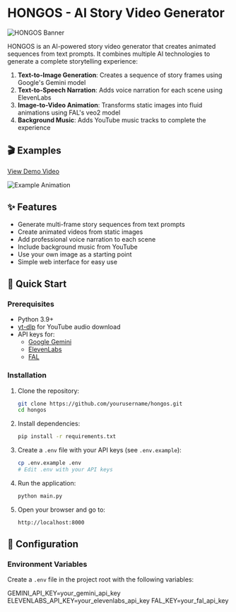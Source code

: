 # HONGOS - AI Story Video Generator

![HONGOS Banner](https://i.imgur.com/placeholder.png)

HONGOS is an AI-powered story video generator that creates animated sequences from text prompts. It combines multiple AI technologies to generate a complete storytelling experience:

1. **Text-to-Image Generation**: Creates a sequence of story frames using Google's Gemini model
2. **Text-to-Speech Narration**: Adds voice narration for each scene using ElevenLabs
3. **Image-to-Video Animation**: Transforms static images into fluid animations using FAL's veo2 model
4. **Background Music**: Adds YouTube music tracks to complete the experience

## 🎬 Examples

[View Demo Video](https://youtu.be/your-demo-video)

![Example Animation](https://i.imgur.com/placeholder.gif)

## ✨ Features

- Generate multi-frame story sequences from text prompts
- Create animated videos from static images
- Add professional voice narration to each scene
- Include background music from YouTube
- Use your own image as a starting point
- Simple web interface for easy use

## 🚀 Quick Start

### Prerequisites

- Python 3.9+
- [yt-dlp](https://github.com/yt-dlp/yt-dlp#installation) for YouTube audio download
- API keys for:
  - [Google Gemini](https://ai.google.dev/)
  - [ElevenLabs](https://elevenlabs.io/)
  - [FAL](https://fal.ai/)

### Installation

1. Clone the repository:

   ```bash
   git clone https://github.com/yourusername/hongos.git
   cd hongos
   ```

2. Install dependencies:

   ```bash
   pip install -r requirements.txt
   ```

3. Create a `.env` file with your API keys (see `.env.example`):

   ```bash
   cp .env.example .env
   # Edit .env with your API keys
   ```

4. Run the application:

   ```bash
   python main.py
   ```

5. Open your browser and go to:
   ```
   http://localhost:8000
   ```

## 🔧 Configuration

### Environment Variables

Create a `.env` file in the project root with the following variables:

GEMINI_API_KEY=your_gemini_api_key
ELEVENLABS_API_KEY=your_elevenlabs_api_key
FAL_KEY=your_fal_api_key
